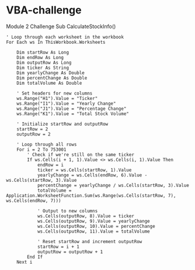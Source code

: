 # VBA-challenge
Module 2 Challenge
Sub CalculateStockInfo()

    ' Loop through each worksheet in the workbook
    For Each ws In ThisWorkbook.Worksheets

        Dim startRow As Long
        Dim endRow As Long
        Dim outputRow As Long
        Dim ticker As String
        Dim yearlyChange As Double
        Dim percentChange As Double
        Dim totalVolume As Double

        ' Set headers for new columns
        ws.Range("H1").Value = "Ticker"
        ws.Range("I1").Value = "Yearly Change"
        ws.Range("J1").Value = "Percentage Change"
        ws.Range("K1").Value = "Total Stock Volume"

        ' Initialize startRow and outputRow
        startRow = 2
        outputRow = 2

        ' Loop through all rows
        For i = 2 To 753001
            ' Check if we're still on the same ticker
            If ws.Cells(i + 1, 1).Value <> ws.Cells(i, 1).Value Then
                endRow = i
                ticker = ws.Cells(startRow, 1).Value
                yearlyChange = ws.Cells(endRow, 6).Value - ws.Cells(startRow, 3).Value
                percentChange = yearlyChange / ws.Cells(startRow, 3).Value
                totalVolume = Application.WorksheetFunction.Sum(ws.Range(ws.Cells(startRow, 7), ws.Cells(endRow, 7)))

                ' Output to new columns
                ws.Cells(outputRow, 8).Value = ticker
                ws.Cells(outputRow, 9).Value = yearlyChange
                ws.Cells(outputRow, 10).Value = percentChange
                ws.Cells(outputRow, 11).Value = totalVolume

                ' Reset startRow and increment outputRow
                startRow = i + 1
                outputRow = outputRow + 1
            End If
        Next i
